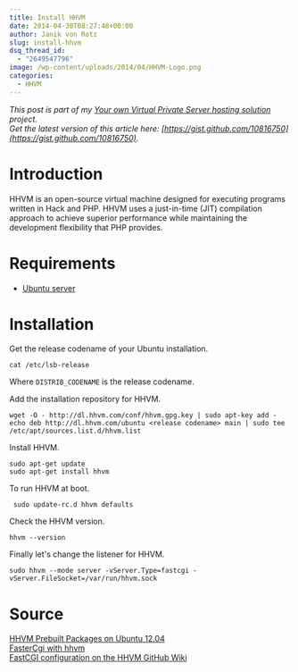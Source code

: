 ```yaml
---
title: Install HHVM
date: 2014-04-30T08:27:48+00:00
author: Janik von Rotz
slug: install-hhvm
dsq_thread_id:
  - "2649547796"
image: /wp-content/uploads/2014/04/HHVM-Logo.png
categories:
  - HHVM
---
```

*This post is part of my [Your own Virtual Private Server hosting solution](https://janikvonrotz.ch/your-own-virtual-private-server-hosting-solution/) project.*  
*Get the latest version of this article here: [https://gist.github.com/10816750](https://gist.github.com/10816750).* 

# Introduction

HHVM is an open-source virtual machine designed for executing programs written in Hack and PHP. HHVM uses a just-in-time (JIT) compilation approach to achieve superior performance while maintaining the development flexibility that PHP provides.
<!--more-->
# Requirements

* [Ubuntu server](https://janikvonrotz.ch/2014/03/13/deploy-ubuntu-server/)

# Installation

Get the release codename of your Ubuntu installation.

	cat /etc/lsb-release
		
Where `DISTRIB_CODENAME` is the release codename.

Add the installation repository for HHVM.

    wget -O - http://dl.hhvm.com/conf/hhvm.gpg.key | sudo apt-key add -
    echo deb http://dl.hhvm.com/ubuntu <release codename> main | sudo tee /etc/apt/sources.list.d/hhvm.list
    
Install HHVM.
    
    sudo apt-get update
    sudo apt-get install hhvm
    
To run HHVM at boot.

     sudo update-rc.d hhvm defaults
    
Check the HHVM version.
    
    hhvm --version
    
Finally let's change the listener for HHVM.

    sudo hhvm --mode server -vServer.Type=fastcgi -vServer.FileSocket=/var/run/hhvm.sock
    
# Source

[HHVM Prebuilt Packages on Ubuntu 12.04](https://github.com/facebook/hhvm/wiki/Prebuilt-Packages-on-Ubuntu-12.04)  
[FasterCgi with hhvm](http://hhvm.com/blog/1817/fastercgi-with-hhvm])  
[FastCGI configuration on the HHVM GitHub Wiki](https://github.com/facebook/hhvm/wiki/FastCGI)